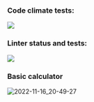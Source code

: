 ### Code climate tests:
<a href="https://codeclimate.com/github/iFoxtrot33/calculator/maintainability"><img src="https://api.codeclimate.com/v1/badges/bbfb8b3b240512f7994d/maintainability" /></a>

### Linter status and tests:
![](https://github.com/iFoxtrot33/stopwatch/actions/workflows/lintCheck.yml/badge.svg)

### Basic calculator
![2022-11-16_20-49-27](https://user-images.githubusercontent.com/102408798/202242972-18ce79d4-678b-403c-a03f-f9cb7c5cfa7c.png)

